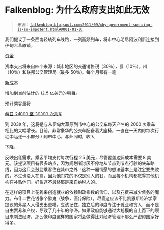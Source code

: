<!--yml

类别：未分类

日期：2024 年 5 月 12 日 20:45:41

-->

# Falkenblog: 为什么政府支出如此无效

> 来源：[`falkenblog.blogspot.com/2011/09/why-government-spending-is-so-impotent.html#0001-01-01`](http://falkenblog.blogspot.com/2011/09/why-government-spending-is-so-impotent.html#0001-01-01)

我们提议了一条西南轻轨列车线路，一列高频列车，将市中心明尼阿波利斯连接到伊甸大草原镇。

[资金](http://www.southwesttransitway.org/index.php?cid=1&option=com_easyfaq&Itemid=35)

资本支出将来自四个来源：城市地区的交通销售税（30％），县（10％），州（10％）和联邦公交管理局（最多 50％）。每个月都有一笔

[新成本](http://www.startribune.com/local/west/129590853.html?page=1&c=y)

增加到当前估计的 12.5 亿美元的项目。

预计乘客量将

[每日 24000 至 30000 次乘车](http://www.southwesttransitway.org/index.php?cid=1&option=com_easyfaq&Itemid=35)

到 2030 年，这将是与从伊甸大草原到市中心的公交车每天产生的 2000 次乘车相比的大幅增长。目前，非常豪华的公交车配备着大座椅，一直在一天内的每次行程中运送一小部分人到市中心。与此同时，收入

[下降，](http://www.swtransit.org/sites/d82719c7-9b33-46b8-a7af-e5577d7145af/uploads/2010_ANNUAL_REPORT.pdf)

反映出低需求。乘客平均支付每次行程 2.5 美元，尽管覆盖边际成本需要 8 美元。该提议项目有很多站点，因为规划者讨厌不停地从节点到节点行驶的快车路线，因为这只会鼓励乘客住在城市之外！这种一厢情愿的想法基本上是注定要失败的，不过也没人在意，因为他们花的不仅是别人的钱，而且每个机构都觉得其他机构在补贴他们，好像这不最终都是来自纳税人的。

在这样的项目上花钱来创造就业的依赖财政乘数的信仰，以及花费来减少债务的魔力。布什二世花钱像个醉鬼（战争，医疗保险），尽管这应该不比凯恩斯经济学家提议的外星人入侵支出更糟。应该记住，独立后的印度专注于就业和穷人，而不是自由贸易和产权，导致了几十年的停滞。如果政府能够通过大规模的自上而下的项目来刺激经济，那么像印度这样的国家将会做得比对经济管理不那么严密的国家好得多。
